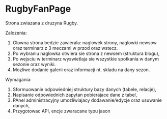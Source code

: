 RugbyFanPage
============

Strona zwiazana z druzyna Rugby.

Zalozenia:

 1. Glowna strona bedzie zawierala: naglowek strony, naglowki newsow oraz terminarz z 3 meczami w przod oraz wstecz.
 2. Po wybraniu naglowka otwiera sie strona z newsem (struktura blogu),
 3. Po wejsciu w terminarz wyswietlaja sie wszystkie spotkania w danym sezonie oraz wyniki.
 4. Mozliwe dodanie galerii oraz informacji nt. skladu na dany sezon.

Wymagania:

 1. Sformuowanie odpowiedniej struktury bazy danych (tabele, relacje),
 2. Napisanie odpowiednich zapytan pobierajace dane z tabel,
 3. PAnel administracyjny umozliwiajacy dodawanie/edycje oraz usuwanie danych,
 4. Przygotowac API, encje zwaracane typu jason
